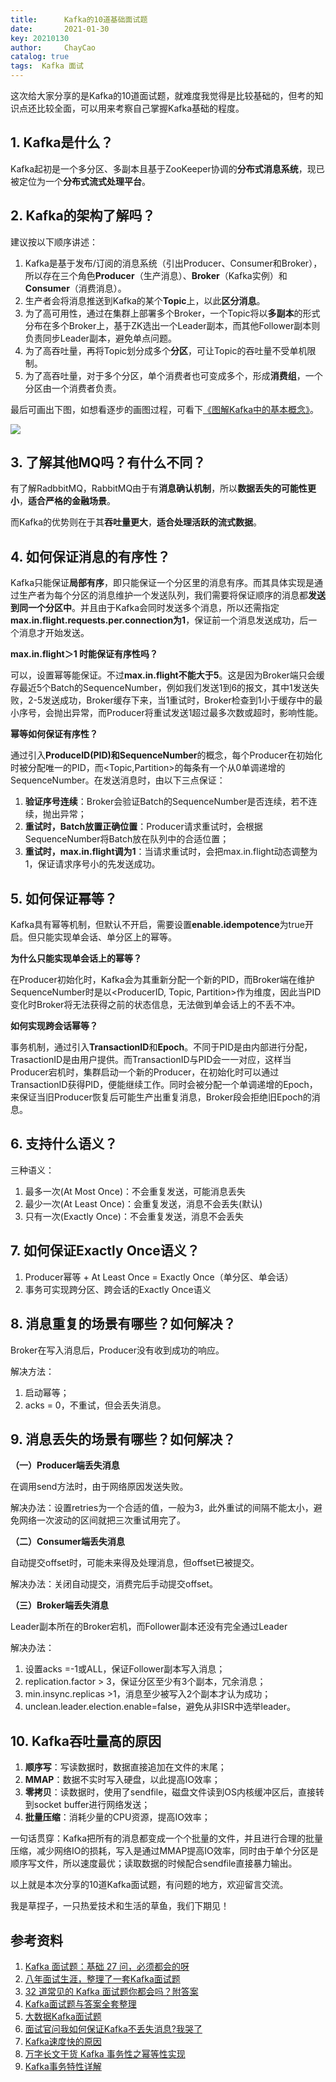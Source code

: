 ```yaml
---
title:      Kafka的10道基础面试题
date:       2021-01-30 
key: 20210130
author:     ChayCao    
catalog: true 
tags:  Kafka 面试
---
```


这次给大家分享的是Kafka的10道面试题，就难度我觉得是比较基础的，但考的知识点还比较全面，可以用来考察自己掌握Kafka基础的程度。

## 1. Kafka是什么？

Kafka起初是一个多分区、多副本且基于ZooKeeper协调的**分布式消息系统**，现已被定位为一个**分布式流式处理平台**。

## 2. Kafka的架构了解吗？

建议按以下顺序讲述：

1. Kafka是基于发布/订阅的消息系统（引出Producer、Consumer和Broker），所以存在三个角色**Producer**（生产消息）、**Broker**（Kafka实例）和**Consumer**（消费消息）。
2. 生产者会将消息推送到Kafka的某个**Topic**上，以此**区分消息**。
3. 为了高可用性，通过在集群上部署多个Broker，一个Topic将以**多副本**的形式分布在多个Broker上，基于ZK选出一个Leader副本，而其他Follower副本则负责同步Leader副本，避免单点问题。
4. 为了高吞吐量，再将Topic划分成多个**分区**，可让Topic的吞吐量不受单机限制。
5. 为了高吞吐量，对于多个分区，单个消费者也可变成多个，形成**消费组**，一个分区由一个消费者负责。

最后可画出下图，如想看逐步的画图过程，可看下[《图解Kafka中的基本概念》](http://chaycao.github.io/2020/08/15/%E7%90%86%E8%A7%A3Kafka%E4%B8%AD%E7%9A%84%E5%9F%BA%E6%9C%AC%E6%A6%82%E5%BF%B5.html)。

![](https://chaycao-1302020836.cos.ap-shenzhen-fsi.myqcloud.com/blog/img/Consumer-Group.png)


## 3. 了解其他MQ吗？有什么不同？

有了解RadbbitMQ，RabbitMQ由于有**消息确认机制**，所以**数据丢失的可能性更小**，**适合严格的金融场景**。

而Kafka的优势则在于其**吞吐量更大**，**适合处理活跃的流式数据**。

## 4. 如何保证消息的有序性？

Kafka只能保证**局部有序**，即只能保证一个分区里的消息有序。而其具体实现是通过生产者为每个分区的消息维护一个发送队列，我们需要将保证顺序的消息都**发送到同一个分区中**。并且由于Kafka会同时发送多个消息，所以还需指定**max.in.flight.requests.per.connection为1**，保证前一个消息发送成功，后一个消息才开始发送。

**max.in.flight＞1 时能保证有序性吗？**

可以，设置幂等能保证。不过**max.in.flight不能大于5**。这是因为Broker端只会缓存最近5个Batch的SequenceNumber，例如我们发送1到6的报文，其中1发送失败，2-5发送成功，Broker缓存下来，当1重试时，Broker检查到1小于缓存中的最小序号，会抛出异常，而Producer将重试发送1超过最多次数或超时，影响性能。

**幂等如何保证有序性？**

通过引入**ProduceID(PID)**和**SequenceNumber**的概念，每个Producer在初始化时被分配唯一的PID，而<Topic,Partition>的每条有一个从0单调递增的SequenceNumber。在发送消息时，由以下三点保证：

1. **验证序号连续**：Broker会验证Batch的SequenceNumber是否连续，若不连续，抛出异常；
2. **重试时，Batch放置正确位置**：Producer请求重试时，会根据SequenceNumber将Batch放在队列中的合适位置；
3. **重试时，max.in.flight调为1**：当请求重试时，会把max.in.flight动态调整为1，保证请求序号小的先发送成功。

## 5. 如何保证幂等？

Kafka具有幂等机制，但默认不开启，需要设置**enable.idempotence**为true开启。但只能实现单会话、单分区上的幂等。

**为什么只能实现单会话上的幂等？**

在Producer初始化时，Kafka会为其重新分配一个新的PID，而Broker端在维护SequenceNumber时是以<ProducerID, Topic, Partition>作为维度，因此当PID变化时Broker将无法获得之前的状态信息，无法做到单会话上的不丢不冲。

**如何实现跨会话幂等？**

事务机制，通过引入**TransactionID**和**Epoch**。不同于PID是由内部进行分配，TrasactionID是由用户提供。而TransactionID与PID会一一对应，这样当Producer宕机时，集群启动一个新的Producer，在初始化时可以通过TransactionID获得PID，便能继续工作。同时会被分配一个单调递增的Epoch，来保证当旧Producer恢复后可能生产出重复消息，Broker段会拒绝旧Epoch的消息。

## 6. 支持什么语义？

三种语义：

1. 最多一次(At Most Once)：不会重复发送，可能消息丢失
2. 最少一次(At Least Once)：会重复发送，消息不会丢失(默认)
3. 只有一次(Exactly Once)：不会重复发送，消息不会丢失

## 7. 如何保证Exactly Once语义？

1. Producer幂等 + At Least Once = Exactly Once（单分区、单会话）
2. 事务可实现跨分区、跨会话的Exactly Once语义

## 8. 消息重复的场景有哪些？如何解决？

Broker在写入消息后，Producer没有收到成功的响应。

解决方法：

1. 启动幂等；
2. acks = 0，不重试，但会丢失消息。

## 9. 消息丢失的场景有哪些？如何解决？

**（一）Producer端丢失消息**

在调用send方法时，由于网络原因发送失败。

解决办法：设置retries为一个合适的值，一般为3，此外重试的间隔不能太小，避免网络一次波动的区间就把三次重试用完了。

**（二）Consumer端丢失消息**

自动提交offset时，可能未来得及处理消息，但offset已被提交。

解决办法：关闭自动提交，消费完后手动提交offset。

**（三）Broker端丢失消息**

Leader副本所在的Broker宕机，而Follower副本还没有完全通过Leader

解决办法：

1. 设置acks =-1或ALL，保证Follower副本写入消息；
2. replication.factor > 3，保证分区至少有3个副本，冗余消息；
3. min.insync.replicas >1，消息至少被写入2个副本才认为成功；
4. unclean.leader.election.enable=false，避免从非ISR中选举leader。

## 10. Kafka吞吐量高的原因

1. **顺序写**：写读数据时，数据直接追加在文件的末尾；
2. **MMAP**：数据不实时写入硬盘，以此提高IO效率；
3. **零拷贝**：读数据时，使用了sendfile，磁盘文件读到OS内核缓冲区后，直接转到socket buffer进行网络发送；
4. **批量压缩**：消耗少量的CPU资源，提高IO效率；

一句话贯穿：Kafka把所有的消息都变成一个个批量的文件，并且进行合理的批量压缩，减少网络IO的损耗，写入是通过MMAP提高IO效率，同时由于单个分区是顺序写文件，所以速度最优；读取数据的时候配合sendfile直接暴力输出。

以上就是本次分享的10道Kafka面试题，有问题的地方，欢迎留言交流。

我是草捏子，一只热爱技术和生活的草鱼，我们下期见！

## 参考资料

1. [Kafka 面试题：基础 27 问，必须都会的呀](https://xie.infoq.cn/article/6c879c4c3b52e416f251b2909)
2. [八年面试生涯，整理了一套Kafka面试题](https://juejin.cn/post/6844903889003610119)
3. [32 道常见的 Kafka 面试题你都会吗？附答案](https://www.iteblog.com/archives/2605.html)
4. [Kafka面试题与答案全套整理]([http://trumandu.github.io/2019/04/13/Kafka面试题与答案全套整理/](http://trumandu.github.io/2019/04/13/Kafka%E9%9D%A2%E8%AF%95%E9%A2%98%E4%B8%8E%E7%AD%94%E6%A1%88%E5%85%A8%E5%A5%97%E6%95%B4%E7%90%86/))
5. [大数据Kafka面试题](https://zhuanlan.zhihu.com/p/107350990)
6. [面试官问我如何保证Kafka不丢失消息?我哭了]([https://juejin.cn/post/6844904094021189639](https://juejin.cn/post/6844904094021189639))
7. [Kafka速度快的原因](https://www.linuxidc.com/Linux/2019-11/161504.htm)
8. [万字长文干货 Kafka 事务性之幂等性实现](https://cloud.tencent.com/developer/article/1430049)
9. [Kafka事务特性详解](https://www.jianshu.com/p/64c93065473e)